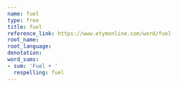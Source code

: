 ```yaml
---
name: fuel
type: free
title: fuel
reference_link: https://www.etymonline.com/word/fuel
root_name: 
root_language: 
denotation: 
word_sums:
- sum: 'Fuel + '
  respelling: fuel
---
```


